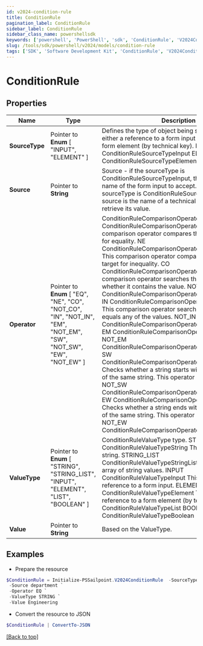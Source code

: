 ```yaml
---
id: v2024-condition-rule
title: ConditionRule
pagination_label: ConditionRule
sidebar_label: ConditionRule
sidebar_class_name: powershellsdk
keywords: ['powershell', 'PowerShell', 'sdk', 'ConditionRule', 'V2024ConditionRule'] 
slug: /tools/sdk/powershell/v2024/models/condition-rule
tags: ['SDK', 'Software Development Kit', 'ConditionRule', 'V2024ConditionRule']
---
```



# ConditionRule

## Properties

Name | Type | Description | Notes
------------ | ------------- | ------------- | -------------
**SourceType** |  Pointer to  **Enum** [  "INPUT",    "ELEMENT" ] | Defines the type of object being selected. It will be either a reference to a form input (by input name) or a form element (by technical key). INPUT ConditionRuleSourceTypeInput ELEMENT ConditionRuleSourceTypeElement | [optional] 
**Source** |  Pointer to **String** | Source - if the sourceType is ConditionRuleSourceTypeInput, the source type is the name of the form input to accept. However, if the sourceType is ConditionRuleSourceTypeElement, the source is the name of a technical key of an element to retrieve its value. | [optional] 
**Operator** |  Pointer to  **Enum** [  "EQ",    "NE",    "CO",    "NOT_CO",    "IN",    "NOT_IN",    "EM",    "NOT_EM",    "SW",    "NOT_SW",    "EW",    "NOT_EW" ] | ConditionRuleComparisonOperatorType value. EQ ConditionRuleComparisonOperatorTypeEquals  This comparison operator compares the source and target for equality. NE ConditionRuleComparisonOperatorTypeNotEquals  This comparison operator compares the source and target for inequality. CO ConditionRuleComparisonOperatorTypeContains  This comparison operator searches the source to see whether it contains the value. NOT_CO ConditionRuleComparisonOperatorTypeNotContains IN ConditionRuleComparisonOperatorTypeIncludes  This comparison operator searches the source if it equals any of the values. NOT_IN ConditionRuleComparisonOperatorTypeNotIncludes EM ConditionRuleComparisonOperatorTypeEmpty NOT_EM ConditionRuleComparisonOperatorTypeNotEmpty SW ConditionRuleComparisonOperatorTypeStartsWith  Checks whether a string starts with another substring of the same string. This operator is case-sensitive. NOT_SW ConditionRuleComparisonOperatorTypeNotStartsWith EW ConditionRuleComparisonOperatorTypeEndsWith  Checks whether a string ends with another substring of the same string. This operator is case-sensitive. NOT_EW ConditionRuleComparisonOperatorTypeNotEndsWith | [optional] 
**ValueType** |  Pointer to  **Enum** [  "STRING",    "STRING_LIST",    "INPUT",    "ELEMENT",    "LIST",    "BOOLEAN" ] | ConditionRuleValueType type. STRING ConditionRuleValueTypeString  This value is a static string. STRING_LIST ConditionRuleValueTypeStringList  This value is an array of string values. INPUT ConditionRuleValueTypeInput  This value is a reference to a form input. ELEMENT ConditionRuleValueTypeElement  This value is a reference to a form element (by technical key). LIST ConditionRuleValueTypeList BOOLEAN ConditionRuleValueTypeBoolean | [optional] 
**Value** |  Pointer to **String** | Based on the ValueType. | [optional] 

## Examples

- Prepare the resource
```powershell
$ConditionRule = Initialize-PSSailpoint.V2024ConditionRule  -SourceType ELEMENT `
 -Source department `
 -Operator EQ `
 -ValueType STRING `
 -Value Engineering
```

- Convert the resource to JSON
```powershell
$ConditionRule | ConvertTo-JSON
```


[[Back to top]](#) 


